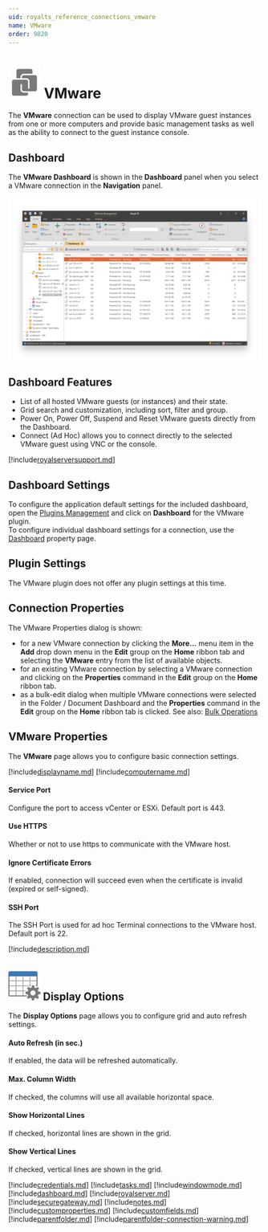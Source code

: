 ```yaml
---
uid: royalts_reference_connections_vmware
name: VMware
order: 9820
---
```


# ![](/r2021/images/RoyalTS/Plugins/Connections/VMware/SVG_PluginIcon_32.svg#img_header) VMware
The **VMware** connection can be used to display VMware guest instances from one or more computers and provide basic management tasks as well as the ability to connect to the guest instance console.

## Dashboard
The **VMware Dashboard** is shown in the **Dashboard** panel when you select a VMware connection in the **Navigation** panel.

![VMware_Dashboard](/r2021/images/RoyalTS/Plugins/Connections/VMware/vmware_dashboard.png)

## Dashboard Features
- List of all hosted VMware guests (or instances) and their state.
- Grid search and customization, including sort, filter and group.
- Power On, Power Off, Suspend and Reset VMware guests directly from the Dashboard.
- Connect (Ad Hoc) allows you to connect directly to the selected VMware guest using VNC or the console.

[!include[royalserversupport.md](~/royalts/_shared/royalserversupport.md)]

## Dashboard Settings
To configure the application default settings for the included dashboard, open the [Plugins Management](xref:royalts_intro_plugins) and click on **Dashboard** for the VMware plugin.  
To configure individual dashboard settings for a connection, use the [Dashboard](#dashboard) property page.

## Plugin Settings
The VMware plugin does not offer any plugin settings at this time.

## Connection Properties
The VMware Properties dialog is shown:
- for a new VMware connection by clicking the **More...** menu item in the **Add** drop down menu in the **Edit** group on the **Home** ribbon tab and selecting the **VMware** entry from the list of available objects.
- for an existing VMware connection by selecting a VMware connection and clicking on the **Properties** command in the **Edit** group on the **Home** ribbon tab.
- as a bulk-edit dialog when multiple VMware connections were selected in the Folder / Document Dashboard and the **Properties** command in the **Edit** group on the **Home** ribbon tab is clicked. See also: [Bulk Operations](xref:royalts_tutorials_bulk)

## VMware Properties
The **VMware** page allows you to configure basic connection settings.

[!include[displayname.md](~/royalts/_shared/displayname.md)]
[!include[computername.md](~/royalts/_shared/computername.md)]

#### Service Port
Configure the port to access vCenter or ESXi. Default port is 443.

#### Use HTTPS
Whether or not to use https to communicate with the VMware host.

#### Ignore Certificate Errors
If enabled, connection will succeed even when the certificate is invalid (expired or self-signed).

#### SSH Port
The SSH Port is used for ad hoc Terminal connections to the VMware host. Default port is 22.

[!include[description.md](~/royalts/_shared/description.md)]

## ![](/r2021/images/RoyalTS/Plugins/Connections/VMware/SVG_PageDisplayOptions_32.svg#img_header) Display Options
The **Display Options** page allows you to configure grid and auto refresh settings.

#### Auto Refresh (in sec.)
If enabled, the data will be refreshed automatically.

#### Max. Column Width
If checked, the columns will use all available horizontal space.

#### Show Horizontal Lines
If checked, horizontal lines are shown in the grid.

#### Show Vertical Lines
If checked, vertical lines are shown in the grid.

[!include[credentials.md](~/royalts/_shared/credentials.md)]
[!include[tasks.md](~/royalts/_shared/tasks.md)]
[!include[windowmode.md](~/royalts/_shared/windowmode.md)]
[!include[dashboard.md](~/royalts/_shared/dashboard.md)]
[!include[royalserver.md](~/royalts/_shared/royalserver.md)]
[!include[securegateway.md](~/royalts/_shared/securegateway.md)]
[!include[notes.md](~/royalts/_shared/notes.md)]
[!include[customproperties.md](~/royalts/_shared/customproperties.md)]
[!include[customfields.md](~/royalts/_shared/customfields.md)]
[!include[parentfolder.md](~/royalts/_shared/parentfolder.md)]
[!include[parentfolder-connection-warning.md](~/royalts/_shared/parentfolder-connection-warning.md)]
